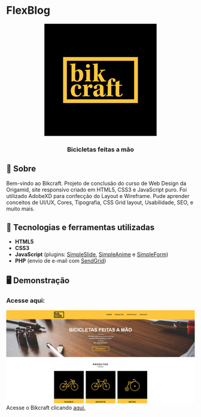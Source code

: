 # FlexBlog
 
<div align="center">
 <img src="https://github.com/Vinicius-Rangel-dev/Bikcraft/blob/main/web/img/og-image.png">
 <p><h3>Bicicletas feitas a mão</h3></p>
</div>

 ## 📖 Sobre
 Bem-vindo ao Bikcraft. Projeto de conclusão do curso de Web Design da Origamid, site responsivo criado em HTML5, CSS3 e JavaScript puro. Foi utilizado AdobeXD para confecção do Layout e Wireframe. Pude aprender conceitos de UI/UX, Cores, Tipografia, CSS Grid layout, Usabilidade, SEO, e muito mais.
 
 ## 🔧 Tecnologias e ferramentas utilizadas
- **HTML5**
- **CSS3**
- **JavaScript** (plugins: [SimpleSlide](https://github.com/origamid/simple-slide), [SimpleAnime](https://github.com/origamid/simple-anime) e [SimpleForm](https://github.com/origamid/simple-form))
- **PHP** (envio de e-mail com [SendGrid](https://sendgrid.com/))

## 🖥️ Demonstração
### Acesse aqui:

<a href="https://bikcraft-vinicius.netlify.app"><img src="https://github.com/Vinicius-Rangel-dev/Bikcraft/blob/6b90e58029cec9581d7bfe2a85d4cc8ef9f9cdab/imagem_2021-07-30_162701.png"></a>
Acesse o Bikcraft clicando <a href="https://bikcraft-vinicius.netlify.app">aqui.</a>
 
